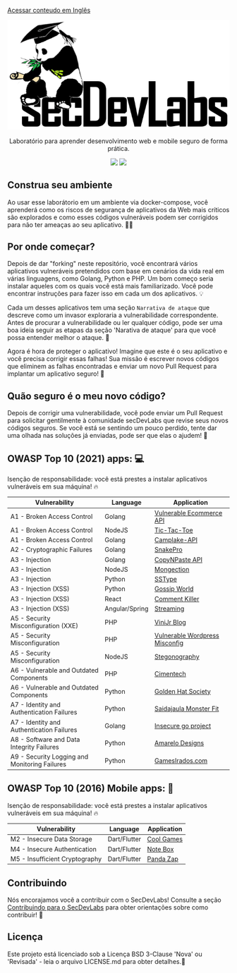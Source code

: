 [Acessar conteudo em Inglês](READE.md) 

<p align="center">
  <img src="images/secDevLabs-logo.png" allign="center" height=""/>
  <!-- logo font: Agency FB Bold Condensed -->
</p>

<p align="center">
Laboratório para aprender desenvolvimento web e mobile seguro de forma prática.
</p>

<p align="center">
<a href="https://github.com/globocom/secDevLabs/blob/master/docs/CONTRIBUTING.md"><img src="https://img.shields.io/badge/PRs-Welcome-brightgreen"/></a>
<a href="https://gitter.im/secDevLabs/community"><img src="https://badges.gitter.im/secDevLabs/community.svg"/></a>
</p>

## Construa seu ambiente 

Ao usar esse laborátorio em um ambiente via docker-compose, você aprenderá como os riscos de segurança de aplicativos da Web mais críticos são explorados e como esses códigos vulneráveis podem ser corrigidos para não ter ameaças ao seu aplicativo. 👩‍💻

## Por onde começar? 

Depois de dar "forking" neste repositório, você encontrará vários aplicativos vulneráveis pretendidos com base em cenários da vida real em várias linguagens, como Golang, Python e PHP. Um bom começo seria instalar aqueles com os quais você está mais familiarizado. Você pode encontrar instruções para fazer isso em cada um dos aplicativos. 💡

Cada um desses aplicativos tem uma seção `Narrativa de ataque` que descreve como um invasor exploraria a vulnerabilidade correspondente. Antes de procurar a vulnerabilidade ou ler qualquer código, pode ser uma boa ideia seguir as etapas da seção 'Narativa de ataque' para que você possa entender melhor o ataque. 💉

Agora é hora de proteger o aplicativo! Imagine que este é o seu aplicativo e você precisa corrigir essas falhas! Sua missão é escrever novos códigos que eliminem as falhas encontradas e enviar um novo Pull Request para implantar um aplicativo seguro! 🔐

## Quão seguro é o meu novo código?

Depois de corrigir uma vulnerabilidade, você pode enviar um Pull Request para solicitar gentilmente à comunidade secDevLabs que revise seus novos códigos seguros. Se você está se sentindo um pouco perdido, tente dar uma olhada nas soluções já enviadas, pode ser que elas o ajudem! 🚀

## OWASP Top 10 (2021) apps: 💻

Isenção de responsabilidade: você está prestes a instalar aplicativos vulneráveis em sua máquina! 🔥

| Vulnerability                                 | Language       | Application                                                                    |
| --------------------------------------------- | -------------- | ------------------------------------------------------------------------------ |
| A1 - Broken Access Control                    | Golang         | [Vulnerable Ecommerce API](owasp-top10-2021-apps/a1/ecommerce-api)             |
| A1 - Broken Access Control                    | NodeJS         | [Tic-Tac-Toe](owasp-top10-2021-apps/a1/tictactoe)                              |
| A1 - Broken Access Control                    | Golang         | [Camplake-API](owasp-top10-2021-apps/a1/camplake-api)                          |
| A2 - Cryptographic Failures                   | Golang         | [SnakePro](owasp-top10-2021-apps/a2/snake-pro)                                 |
| A3 - Injection                                | Golang         | [CopyNPaste API](owasp-top10-2021-apps/a3/copy-n-paste)                        |
| A3 - Injection                                | NodeJS         | [Mongection](owasp-top10-2021-apps/a3/mongection)                              |
| A3 - Injection                                | Python         | [SSType](owasp-top10-2021-apps/a3/sstype)                                      |
| A3 - Injection (XSS)                          | Python         | [Gossip World](owasp-top10-2021-apps/a3/gossip-world)                          |
| A3 - Injection (XSS)                          | React          | [Comment Killer](owasp-top10-2021-apps/a3/comment-killer)                      |
| A3 - Injection (XSS)                          | Angular/Spring | [Streaming](owasp-top10-2021-apps/a3/streaming)                                |
| A5 - Security Misconfiguration (XXE)          | PHP            | [ViniJr Blog](owasp-top10-2021-apps/a5/vinijr-blog)                            |
| A5 - Security Misconfiguration                | PHP            | [Vulnerable Wordpress Misconfig](owasp-top10-2021-apps/a5/misconfig-wordpress) |
| A5 - Security Misconfiguration                | NodeJS         | [Stegonography](owasp-top10-2021-apps/a5/stegonography)                        |
| A6 - Vulnerable and Outdated Components       | PHP            | [Cimentech](owasp-top10-2021-apps/a6/cimentech)                                |
| A6 - Vulnerable and Outdated Components       | Python         | [Golden Hat Society](owasp-top10-2021-apps/a6/golden-hat)                      |
| A7 - Identity and Authentication Failures     | Python         | [Saidajaula Monster Fit](owasp-top10-2021-apps/a7/saidajaula-monster)          |
| A7 - Identity and Authentication Failures     | Golang         | [Insecure go project](owasp-top10-2021-apps/a7/insecure-go-project)            |
| A8 - Software and Data Integrity Failures     | Python         | [Amarelo Designs](owasp-top10-2021-apps/a8/amarelo-designs)                    |
| A9 - Security Logging and Monitoring Failures | Python         | [GamesIrados.com](owasp-top10-2021-apps/a9/games-irados)                       |

## OWASP Top 10 (2016) Mobile apps: 📲

Isenção de responsabilidade: você está prestes a instalar aplicativos vulneráveis em sua máquina! 🔥

| Vulnerability                  | Language     | Application                                         |
| ------------------------------ | ------------ | --------------------------------------------------- |
| M2 - Insecure Data Storage     | Dart/Flutter | [Cool Games](owasp-top10-2016-mobile/m2/cool_games) |
| M4 - Insecure Authentication   | Dart/Flutter | [Note Box](owasp-top10-2016-mobile/m4/note-box)     |
| M5 - Insufficient Cryptography | Dart/Flutter | [Panda Zap](owasp-top10-2016-mobile/m5/panda_zap)   |

## Contribuindo

Nós encorajamos você a contribuir com o SecDevLabs! Consulte a seção [Contribuindo para o SecDevLabs](/docs/CONTRIBUTING.md) para obter orientações sobre como contribuir! 🎉

## Licença

Este projeto está licenciado sob a Licença BSD 3-Clause 'Nova' ou 'Revisada' - leia o arquivo LICENSE.md para obter detalhes.📖
